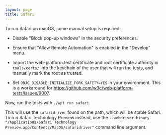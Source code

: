 ```yaml
---
layout: page
title: Safari
---
```

To run Safari on macOS, some manual setup is required:

  * Disable "Block pop-up windows" in the security preferences.

  * Ensure that "Allow Remote Automation" is enabled in the "Develop" menu.

  * Import the web-platform.test certificate and root certificate authority in
    `tools/certs/` into the keychain of the user that will run the tests, and
    manually mark the root as trusted.

  * Set `OBJC_DISABLE_INITIALIZE_FORK_SAFETY=YES` in your environment. This is a
    workaround for https://github.com/w3c/web-platform-tests/issues/9007.

Now, run the tests with `./wpt run safari`.

This will use the `safaridriver` found on the path, which will be stable Safari.
To run Safari Technology Preview instead, use the
`--webdriver-binary "/Applications/Safari Technology Preview.app/Contents/MacOS/safaridriver"`
command line argument.
